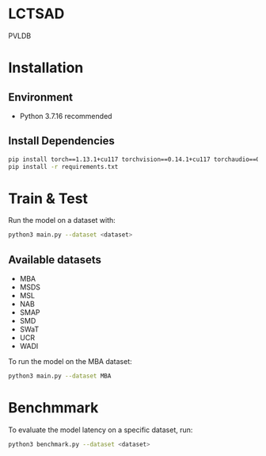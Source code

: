 # LCTSAD
PVLDB

# Installation

## Environment
- Python 3.7.16 recommended

## Install Dependencies
```bash
pip install torch==1.13.1+cu117 torchvision==0.14.1+cu117 torchaudio==0.13.1 --extra-index-url https://download.pytorch.org/whl/cu117
pip install -r requirements.txt
```

# Train & Test

Run the model on a dataset with:
```bash
python3 main.py --dataset <dataset>
```
## Available datasets
- MBA
- MSDS
- MSL
- NAB
- SMAP
- SMD
- SWaT
- UCR
- WADI

To run the model on the MBA dataset:
```bash
python3 main.py --dataset MBA
```
# Benchmmark
To evaluate the model latency on a specific dataset, run:
```bash
python3 benchmark.py --dataset <dataset>
```


